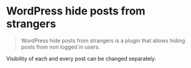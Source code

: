 # WordPress hide posts from strangers
> WordPress hide posts from strangers is a plugin that allows hiding posts from non logged in users.

Visibility of each and every post can be changed separately.
